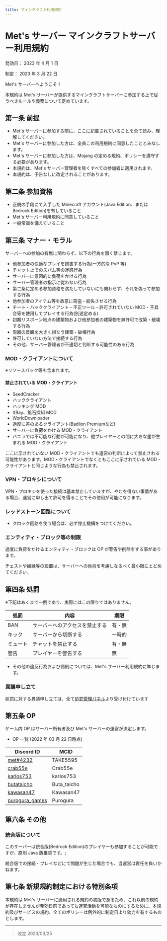 ```yaml
---
title: マインクラフト利用規約
---
```


<!--
  __             ___       __________      _______________    ___
/__/ \         /__ /|    /__________/|   /_______________/|  /__/|   ___________
|  \  \       /   | |   |  _________|/   |_____    ______|/ |_ |/   /___________/|
|   \  \     /    | |   |  | |                 |  | |         |/   /   _________|/
|    \  \   /     | |   |  | |_______          |  | |              |  | |_______
|  |  \  \ /   |  | |   |  | _______/|         |  | |              |  \/________/\
|  |\  \  /   /|  | |   |  _________|/         |  | |               \________   \/|
|  | \  \/   / |  | |   |  | |                 |  | |                        \   ||
|  | |\     /  |  | |   |  | |_______          |  | |                ________ |  ||
|  | | \   /   |  | |   |  | _______/|         |  | |               /_________/  |/
|__|/   \_/    |__|/    |___________|/         | _|/               /_____________/
-->

# Met's サーバー  マインクラフトサーバー利用規約

発効日： 2023 年 4 月 1 日

制定： 2023 年 3 月 22 日

Met's サーバーへようこそ！

本規約は Met's サーバーが提供するマインクラフトサーバーに参加する上で従うべきルールや義務について定めています。

## 第一条 前提

- Met's サーバーに参加する前に、ここに記載されていることを全て読み、理解してください。
- Met's サーバーに参加した方は、全員この利用規約に同意したこととみなします。
- Met's サーバーに参加した方は、Mojang の定める規約、ポリシーを遵守する必要があります。
- 本規約は、Met's サーバー管理者を除くすべての参加者に適用されます。
- 本規約は、予告なしに改定されることがあります。

## 第二条 参加資格

- 正規の手段にて入手した Minecraft アカウント(Java Edition、または Bedrock Edition)を有していること
- Met's サーバー利用規約に同意していること
- 一般常識を備えていること

## 第三条 マナー・モラル

サーバーへの参加の有無に関わらず、以下の行為を固く禁じます。

- 他参加者の快適なプレイを妨害する行為(一方的な PvP 等)
- チャット上でのスパム等の迷惑行為
- サーバーに意図的に負荷をかける行為
- サーバー管理者の指示に従わない行為
- 第二条に定める参加資格を満たしていないにも関わらず、それを偽って参加する行為
- 他参加者のアイテム等を故意に窃盗・紛失させる行為
- チート・ハッククライアント・不正ツール・許可されていない MOD・不具合等を使用してプレイする行為(別途定める)
- 初期リスポーン地点の建築物および他参加者の建築物を無許可で改築・破壊する行為
- 周囲の景観を大きく損なう建築・破壊行為
- 許可していない方法で接続する行為
- その他、サーバー管理者が不適切と判断する可能性のある行為

### MOD・クライアントについて

※リソースパック等も含まれます。

#### 禁止されている MOD・クライアント

- SeedCracker
- ハッククライアント
- ハッキング MOD
- XRay、鉱石探知 MOD
- WorldDownloader
- 過度に差のあるクライアント(Badlion Premiumなど)
- サーバーに負荷をかける MOD・クライアント
- バニラでは不可能な行動が可能になり、他プレイヤーとの間に大きな差が生まれる MOD・クライアント

ここに示されていない MOD・クライアントでも運営の判断によって禁止される可能性があります。MOD・クライアントでなくともここに示されている MOD・クライアントと同じような行為も禁止されます。

### VPN・プロキシについて

VPN・プロキシを使った接続は基本禁止していますが、やむを得ない事情がある場合、運営に申し出て許可を得ることでその使用が可能になります。

### レッドストーン回路について

- クロック回路を使う場合は、必ず停止機構をつけてください。

### エンティティ・ブロック等の制限

過度に負荷をかけるエンティティ・ブロックは OP が警告や削除をする事があります。

チェストや額縁等の設置は、サーバーへの負荷を考慮しなるべく最小限にとどめてください。

## 第四条 処罰

※下記はあくまで一例であり、実際にはこの限りではありません。

| 処罰     | 内容                           | 期限   |
| -------- | ------------------------------ | ------ |
| BAN      | サーバーへのアクセスを禁止する | 有・無 |
| キック   | サーバーから切断する           | 一時的 |
| ミュート | チャットを禁止する             | 有・無 |
| 警告     | プレイヤーを警告する           | 無     |

- その他の違反行為および罰則については、Met's サーバー利用規約に準じます。

### 異議申し立て

処罰に対する異議申し立ては、全て[処罰管理パネル](https://punish.sabafly.net/)より受け付けています

## 第五条 OP

ゲーム内 OP はサーバー所有者及び Met's サーバーの運営が決定します。

- OP 一覧 (2022 年 03 月 22 日時点)

| Discord ID                                                     | MCID        |
| -------------------------------------------------------------- | ----------- |
| [met#4232](https://discord.com/users/839884489424502855)       | TAKE5595    |
| [crab55e](https://discord.com/users/776726560929480707)        | Crab55e     |
| [karlos753](https://discord.com/users/527514813799333889)      | karlos753   |
| [butataicho](https://discord.com/users/796350579286867988)     | Buta_taicho |
| [kawasan47](https://discord.com/users/964438295440396320)      | Kawasan47   |
| [purogura_games](https://discord.com/users/967372572859695184) | Purogura    |

## 第六条 その他

### 統合版について

このサーバーは統合版(Bedrock Edition)のプレイヤーも参加することが可能ですが、原則 Java 版推奨です。[:](https://www.mets-svr.com/be-is-bug-edition)

統合版での接続・プレイなどにて問題が生じた場合でも、当運営は責任を負いかねます。

## 第七条 新規規約制定における特別条項

本規約は Met's サーバーに適用される規約の初版であるため、これ以前の規約が存在しませんが発効日前であっても運営活動を可能なものにするために、本規約及びサービスの規約、全てのポリシーは例外的に制定日より効力を有するものとします。

---
> 改定
> 2023/03/25

<!-- © 2023 Met's Server All Rights Reserved -->

<!-- There are OP Names below -->

<!--
||  //      //\\     ||===\\  ||         //====\\   //===\\  ======// ||=====  //===\\  ™
|| //      //  \\    ||    || ||        ||      || ||             //  ||             ||
||/\\     //====\\   ||===//  ||        ||      ||  \\===\\      //   \\===\\   ====<<
||/ \\   //      \\  ||   \\  ||        ||      ||        ||    //          ||       ||
||   \\ //        \\ ||    \\ ||======   \\====//   \\===//    //     \\===//  \\===//
-->
<!--
        _..._                                     .----------.     .----------.
    .-'_..._''.                                  /          /     /          /
  .' .'      '.\                  /|            /   ______.'     /   ______.'        __.....__
 / .'                             ||           /   /_           /   /_           .-''         '.
. '             .-,.--.           ||          /      '''--.    /      '''--.    /     .-''"'-.  `.
| |             |  .-. |    __    ||  __     '___          `. '___          `. /     /________\   \
| |             | |  | | .:--.'.  ||/'__ '.      `'.         |    `'.         ||                  |
. '             | |  | |/ |   \ | |:/`  '. '        )        |       )        |\    .-------------'
 \ '.          .| |  '- `" __ | | ||     | |......-'        /......-'        /  \    '-.____...---.
  '. `._____.-'/| |      .'.''| | ||\    / '\          _..'` \          _..'`    `.             .'
    `-.______ / | |     / /   | |_|/\'..' /  '------'''       '------'''           `''-...... -'
             `  |_|     \ \._,\ '/'  `'-'`
                         `--'  `"
-->
